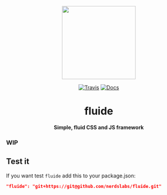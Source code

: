 <div align="center">
  <img src="https://nerdslabs.github.io/fluide/images/logo.svg" width="200px" />

  [![Travis](https://img.shields.io/travis/nerdslabs/fluide.svg)](https://travis-ci.org/nerdslabs/fluide) [![Docs](https://img.shields.io/badge/fluide-docs-41338C.svg)](https://nerdslabs.github.io/fluide/)

  # fluide
  **Simple, fluid CSS and JS framework**
</div>

### WIP

## Test it
If you want test `fluide` add this to your package.json:
```json
"fluide": "git+https://git@github.com/nerdslabs/fluide.git"
```